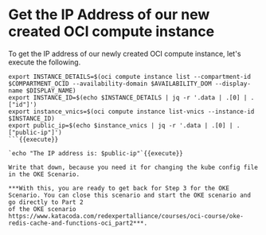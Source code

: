 # Get the IP Address of our new created OCI compute instance

To get the IP address of our newly created OCI compute instance, let's execute the following.

```
export INSTANCE_DETAILS=$(oci compute instance list --compartment-id $COMPARTMENT_OCID --availability-domain $AVAILABILITY_DOM --display-name $DISPLAY_NAME)
export INSTANCE_ID=$(echo $INSTANCE_DETAILS | jq -r '.data | .[0] | .["id"]')
export instance_vnics=$(oci compute instance list-vnics --instance-id $INSTANCE_ID)
export public_ip=$(echo $instance_vnics | jq -r '.data | .[0] | .["public-ip"]')
```{{execute}}

`echo "The IP address is: $public-ip"`{{execute}}

Write that down, because you need it for changing the kube config file in the OKE Scenario.

***With this, you are ready to get back for Step 3 for the OKE Scenario. You can close this scenario and start the OKE scenario and go directly to Part 2
of the OKE scenario https://www.katacoda.com/redexpertalliance/courses/oci-course/oke-redis-cache-and-functions-oci_part2***.